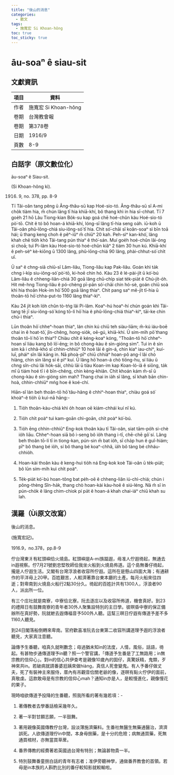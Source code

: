 ```yaml
---
title: "後山的消息"
categories:
  - 散文
tags:
  - 施寬宏 Si Khoan-hông
toc: true
toc_sticky: true
---
```


# āu-soaⁿ ê siau-sit

## 文獻資訊

| 項目 | 資料 |
|---|---|
| 作者 | 施寬宏 Si Khoan-hông |
| 卷期 | 台灣教會報 |
| 卷期 | 第378卷 |
| 日期 | 1916/9 |
| 頁數 | 8-9 |

## 白話字（原文數位化）

āu-soaⁿ ê Siau-sit.

(Si Khoan-hông kì).

1916. 9, no. 378, pp. 8-9

Tī Tâi-oân tang pêng ū Âng-thâu-sū kap Hoé-sio-tó. Âng-thâu-sū sī A-mi cho̍k tiàm hia, m̄ chún lâng tī hia khiā-khí, bô thang khì in hia sī-chhat. Tī 7 goe̍h 21 hō Lâu Tiong-kian Bo̍k-su kap goá chē hoé-chûn kàu Hoé-sio-tó pò͘-tō. Chit ê tó bô hoan-á khiā-khí, lóng-sī lâng tī-hia seng oa̍h. iū-koh ū Tâi-oân phû-lōng-chiá siu-iông-só͘ tī hia. Chit só͘-chāi sī koân-soaⁿ sì bīn toā hái; ū thang keng choh ê pêⁿ-iûⁿ m̄ chiūⁿ 20 kah. Peh-sìⁿ kan-khó͘, lâng khah chē tio̍h khò Tâi-tang pún thiaⁿ ê thó͘-sán. Muí goe̍h hoé-chûn lâi-óng sì choā; tuì Pi-lâm kàu Hoé-sio-tó hoé-chûn kiâⁿ 2 tiám 30 hun kú. Khiā-khí ê peh-sèⁿ kè-kiōng ū 1300 lâng, phû-lōng-chiá 90 lâng, phài-chhut-só͘ chi̍t uī.

Ū saⁿ ê chng-siā chiū-sī Lâm-liâu, Tiong-liâu kap Pak-liâu. Goán khì ta̍k chng í-ki̍p siu-iông-só͘ pò͘-tō, ki-hoē chin hó. Kàu 23 ê lé-pài-ji̍t ū kó͘-bú Lâm-liâu ê chheng-liân-chiá 30 goā lâng chū-chi̍p siat te̍k-pia̍t ê Chú-ji̍t-o̍h. Hit mê-hng Tiong-liâu ê pó-chèng pī-pān só͘-chāi chin hó-sè, goán chiū soà khì hia thoân Hok-im hō͘ 500 goā lâng thiaⁿ. Chit pang saⁿ mê-ji̍t tī-hia ū thoân-tō hō͘ chha-put-to 1160 lâng thiaⁿ-kìⁿ.

Kàu 24 ji̍t koh lo̍h chûn tò-tńg lâi Pi-lâm. Koaⁿ-hú hoaⁿ-hí chún goán khì Tâi-tang tē jī siu-iông-só͘ kóng tō-lí hō͘ hia ê phû-lōng-chiá thiaⁿ-kìⁿ, tāi-ke chin chù-ì thiaⁿ.

Lūn thoân hō͘ chheⁿ-hoan thiaⁿ, lán chin kú chiū teh siàu-liām; m̄-kú iáu-boē chai in ê hoat-tō͘, jîn-chêng, hong-sio̍k, oē-gú, khiā-khí. Ū sím-mi̍h pō͘ thang thoân tō-lí hō͘ in thiaⁿ? Chiàu chi̍t ê kéng-koaⁿ kóng, "Thoân-tō hō͘ chheⁿ-hoan sī liáu kang bô lō͘-ēng; in bô chong-kàu ê sìn-gióng sim". Tuì in ê sìn sim kā i chhâ-khó sī chhin-chhiūⁿ 10 hoè lāi ê gín-á, chin kiaⁿ iau-chiⁿ, kuí-luī, pháiⁿ sîn lâi kāng in. Nā phoà-pīⁿ chiū chhiáⁿ hoan-pô ang-î lâi chò hiàng, chin sìn lâng sí ē pìⁿ kuí. Ū lâng hō͘ hoan-á chò tiōng-hu, sí liáu ū chng sîn-chú lâi ho̍k-sāi, chhù lāi ū tiàu Koan-im kap Koan-ló-iâ ê siōng, ta̍k mî ū tiám hoé tī i ê bīn-chêng, chin kèng-khiân. Chit khoán kám m̄-sī ū chong-kàu ê sìn-gióng sim mah? Thang chai in ia̍h sī lâng, sī khah bān chìn-hoà, chhin-chhiūⁿ mńg hoe ê koé-chí.

Hiān-sî lán beh thoân-tō hō͘ tâu-hâng ê chhiⁿ-hoan thiaⁿ, chiàu goá só͘ khoàⁿ-ê tio̍h ū kuí-nā hāng:-

1. Tio̍h thoân-kàu-chiá khì o̍h hoan oē kiám-chhái kuí nî kú.

2. Tio̍h chi̍t poàⁿ tuì kam-goān chì-goān, chi̍t poàⁿ kó͘-bú.

3. Tio̍h ēng chhin-chhiūⁿ Eng-kok thoân kàu tī Tâi-oân, siat tām-po̍h si-chè io̍h liāu. Chheⁿ-hoan siā bô i-seng bô io̍h thang i-tī, chē-chē gō͘ sí. Lâng beh thoân tō-lí tī in tiong-kan, pún-sin m̄ bat io̍h, sī cha̍p hun ê guî-hiám; pīⁿ bô thang bé io̍h, sí bô thang bé koaⁿ-chhâ, ia̍h bô tàng bé chháu-chhio̍h.

4. Hoan-kài thoân kàu ê keng-huì tio̍h ná Eng-kok koè Tâi-oân ū te̍k-pia̍t; bô lūn sím-mi̍h kuì chi̍t poàⁿ.

5. Te̍k-pia̍t kó͘-bú hoan-tông bat pe̍h-oē ê chheng-liân iú-chì-chiá; chún i pông-thèng Sîn-ha̍k, thang chò hoan-kài kàu-hoē ê siú-léng. Nā m̄ sī in pún-cho̍k ê lâng chim-chiok pí pa̍t ê hoan-á khah chai-iáⁿ chiū khah su lah.

## 漢羅（Ùi原文改寫）

後山的消息。

(施寬宏記)。

1916.9，no.378，pp.8-9

佇台灣東爿有紅頭嶼佮火燒島。紅頭嶼是A-mi族踮遐，毋准人佇遐徛起，無通去in遐視察。佇7月21號劉忠堅牧師佮我坐火船到火燒島佈道。這个島無番仔徛起，攏是人佇遐生活。又閣有台灣浮浪者收容所佇遐。這所在是懸山四面大海；有通耕作的平洋毋上20甲。百姓艱苦，人較濟著靠台東本廳的土產。每月火船來往四逝；對卑南到火燒島火船行2點30分久。徛起的百姓計共有1300人，浮浪者90人，派出所一位。

有三个庄社就是南寮，中寮佮北寮。阮去逐庄以及收容所佈道，機會真好。到23的禮拜日有鼓舞南寮的青年者30外人聚集設特別的主日學。彼暝昏中寮的保正備辦所在真好勢，阮就紲去遐傳福音予500外人聽。這幫三暝日佇遐有傳道予差不多1160人聽見。

到24日閣落船倒轉來卑南。官府歡喜准阮去台東第二收容所講道理予遐的浮浪者聽見，大家真注意聽。

論傳予生番聽，咱真久就咧數念；毋過猶未知in的法度，人情，風俗，話語，徛起。有甚物步通傳道理予in聽？照一个警官講，「傳道予生番是了工無路用；in無宗教的信仰心」。對in的信心共伊查考是親像10歲內的囡仔，真驚妖精，鬼類，歹神來共in。若破病就請番婆尪姨來做hiàng，真信人死會變鬼。有人予番仔做丈夫，死了有裝神主來服侍，厝內有吊觀音佮關老爺的像，逐暝有點火佇伊的面前，真敬虔。這款敢毋是有宗教的信仰心mah？通知in亦是人，是較慢進化，親像慢花的果子。

現時咱欲傳道予投降的生番聽，照我所看的著有幾若項：-

1. 著傳教者去學番話檢采幾年久。

2. 著一半對甘願志願，一半鼓舞。

3. 著用親像英國傳教佇台灣，設淡薄施濟藥料。生番社無醫生無藥通醫治，濟濟誤死。人欲傳道理佇in中間，本身毋捌藥，是十分的危險；病無通買藥，死無通買棺材，亦無當買草蓆。

4. 番界傳教的經費著若英國過台灣有特別；無論甚物貴一半。

5. 特別鼓舞番童捌白話的青年有志者；准伊旁聽神學，通做番界教會的首領。若毋是in本族的人斟酌比別的番仔較知影就較輸啦。
